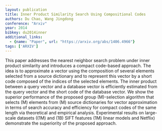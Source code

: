 ```yaml
---
layout: publication
title: Inner Product Similarity Search Using Compositional Codes
authors: Du Chao, Wang Jingdong
conference: "Arxiv"
year: 2014
bibkey: du2014inner
additional_links:
  - {name: "Paper", url: "https://arxiv.org/abs/1406.4966"}
tags: ['ARXIV']
---
```

This paper addresses the nearest neighbor search problem under inner product similarity and introduces a compact code-based approach. The idea is to approximate a vector using the composition of several elements selected from a source dictionary and to represent this vector by a short code composed of the indices of the selected elements. The inner product between a query vector and a database vector is efficiently estimated from the query vector and the short code of the database vector. We show the superior performance of the proposed group (M)-selection algorithm that selects (M) elements from (M) source dictionaries for vector approximation in terms of search accuracy and efficiency for compact codes of the same length via theoretical and empirical analysis. Experimental results on large-scale datasets ((1M) and (1B) SIFT features (1M) linear models and Netflix) demonstrate the superiority of the proposed approach.
